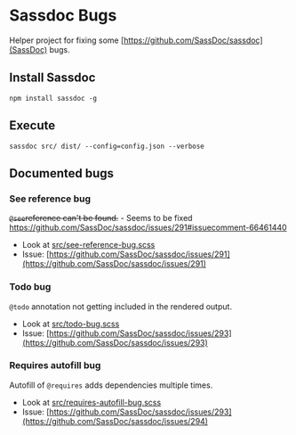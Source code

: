 Sassdoc Bugs
============

Helper project for fixing some [https://github.com/SassDoc/sassdoc](SassDoc) bugs.

Install Sassdoc
---------------

`npm install sassdoc -g`

Execute
-------

`sassdoc src/ dist/ --config=config.json --verbose`

Documented bugs
---------------

### See reference bug

~~`@see`reference can't be found.~~ - Seems to be fixed https://github.com/SassDoc/sassdoc/issues/291#issuecomment-66461440

-	Look at [src/see-reference-bug.scss](src/see-reference-bug.scss)
-	Issue: [https://github.com/SassDoc/sassdoc/issues/291](https://github.com/SassDoc/sassdoc/issues/291)

### Todo bug

`@todo` annotation not getting included in the rendered output.

-	Look at [src/todo-bug.scss](src/todo-bug.scss)
-	Issue: [https://github.com/SassDoc/sassdoc/issues/293](https://github.com/SassDoc/sassdoc/issues/293)

### Requires autofill bug

Autofill of `@requires` adds dependencies multiple times.

-	Look at [src/requires-autofill-bug.scss](src/requires-autofill-bug.scss)
-	Issue: [https://github.com/SassDoc/sassdoc/issues/293](https://github.com/SassDoc/sassdoc/issues/294)
